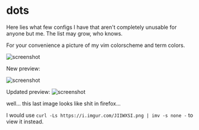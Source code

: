 # dots

Here lies what few configs I have that aren't completely unusable for anyone but me. The list may grow, who knows.

For your convenience a picture of my vim colorscheme and term colors.

![screenshot](https://raw.githubusercontent.com/m3atatarian/dots/master/vim.png)

New preview:

![screenshot](https://raw.githubusercontent.com/m3atatarian/dots/master/win.png)

Updated preview:
![screenshot](https://i.imgur.com/JIIWXSI.png)

well... this last image looks like shit in firefox...

I would use `curl -Ls https://i.imgur.com/JIIWXSI.png | imv -s none -` to view it instead.

